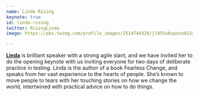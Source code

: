 ```yaml
---
name: Linda Rising
keynote: true
id: linda-rising
twitter: RisingLinda
image: https://pbs.twimg.com/profile_images/2514744320/jl055ubspote8i5a8gaq_400x400.jpeg

---
```

[**Linda**](http://www.lindarising.org) is brilliant speaker with a strong agile slant, and we have invited her to do the opening keynote with us inviting everyone for two days of deliberate practice in testing. Linda is the author of a book Fearless Change, and speaks from her vast experience to the hearts of people. She’s known to move people to tears with her touching stories on how we change the world, intertwined with practical advice on how to do things.

